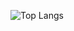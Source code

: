 <!-- <p><img align="left" src="https://github.readme-stats.vercel.app/api/top-langs?username=auspicious14&show_icons=true&locale=en&layout=compact" alt="auspicious14"/></p> -->
![Top Langs](https://github-readme-stats.vercel.app/api/top-langs/?username=auspicious14&theme=tokyonight&show_icons=true&locale=en&layout=compact)
